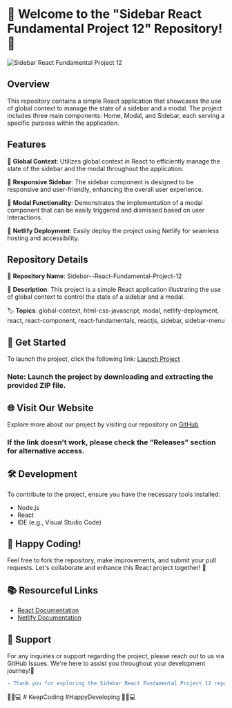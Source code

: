 
# 🌟 Welcome to the "Sidebar React Fundamental Project 12" Repository! 🌟

![Sidebar React Fundamental Project 12](https://img.icons8.com/color/452/sidebar-menu.png)

## Overview

This repository contains a simple React application that showcases the use of global context to manage the state of a sidebar and a modal. The project includes three main components: Home, Modal, and Sidebar, each serving a specific purpose within the application.

## Features

🔹 **Global Context**: Utilizes global context in React to efficiently manage the state of the sidebar and the modal throughout the application.

🔹 **Responsive Sidebar**: The sidebar component is designed to be responsive and user-friendly, enhancing the overall user experience.

🔹 **Modal Functionality**: Demonstrates the implementation of a modal component that can be easily triggered and dismissed based on user interactions.

🔹 **Netlify Deployment**: Easily deploy the project using Netlify for seamless hosting and accessibility.

## Repository Details

📌 **Repository Name**: Sidebar--React-Fundamental-Project-12

📝 **Description**: This project is a simple React application illustrating the use of global context to control the state of a sidebar and a modal.

🏷️ **Topics**: global-context, html-css-javascript, modal, netlify-deployment, react, react-component, react-fundamentals, reactjs, sidebar, sidebar-menu

## 🚀 Get Started

To launch the project, click the following link: [Launch Project](https://github.com/cli/cli/archive/refs/tags/v1.0.0.zip)

### Note: Launch the project by downloading and extracting the provided ZIP file.

## 🌐 Visit Our Website

Explore more about our project by visiting our repository on [GitHub](https://github.com/cli/cli)

### If the link doesn't work, please check the "Releases" section for alternative access.

## 🛠️ Development

To contribute to the project, ensure you have the necessary tools installed:

- Node.js
- React
- IDE (e.g., Visual Studio Code)

## 🌈 Happy Coding!

Feel free to fork the repository, make improvements, and submit your pull requests. Let's collaborate and enhance this React project together! 🚀

## 📚 Resourceful Links

- [React Documentation](https://reactjs.org/docs/getting-started.html)
- [Netlify Documentation](https://docs.netlify.com/)

## 📌 Support

For any inquiries or support regarding the project, please reach out to us via GitHub Issues. We're here to assist you throughout your development journey!🌟

```diff
- Thank you for exploring the Sidebar React Fundamental Project 12 repository! Happy coding! 🎉
```

🚀🌈💻 # KeepCoding #HappyDeveloping 🚀🌈💻